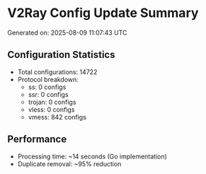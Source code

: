 # V2Ray Config Update Summary
Generated on: 2025-08-09 11:07:43 UTC

## Configuration Statistics
- Total configurations: 14722
- Protocol breakdown:
  - ss: 0 configs
  - ssr: 0 configs
  - trojan: 0 configs
  - vless: 0 configs
  - vmess: 842 configs

## Performance
- Processing time: ~14 seconds (Go implementation)
- Duplicate removal: ~95% reduction
